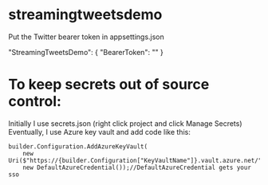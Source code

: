 # streamingtweetsdemo

Put the Twitter bearer token in appsettings.json

  "StreamingTweetsDemo": {
    "BearerToken": "<token here>"
  }

# To keep secrets out of source control:

Initially I use secrets.json (right click project and click Manage Secrets)
Eventually, I use Azure key vault and add code like this:

```
builder.Configuration.AddAzureKeyVault(
    new Uri($"https://{builder.Configuration["KeyVaultName"]}.vault.azure.net/"),
    new DefaultAzureCredential());//DefaultAzureCredential gets your sso
```